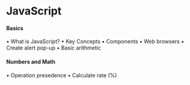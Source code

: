 # JavaScript
#### Basics 
• What is JavaScript?
• Key Concepts
• Components
• Web browsers
• Create alert pop-up
• Basic arithmetic

#### Numbers and Math
• Operation presedence
• Calculate rate (%)
